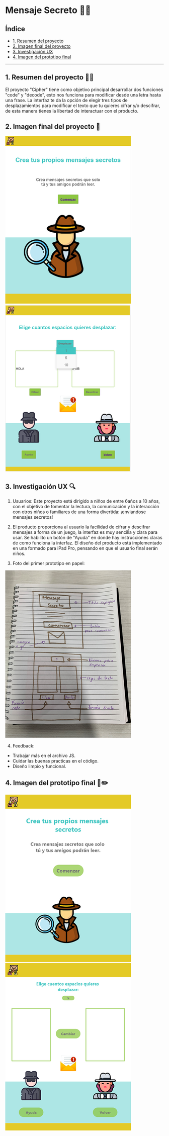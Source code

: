 # Mensaje Secreto 🕵️‍♂️

## Índice

* [1. Resumen del proyecto](#1-resumen-del-proyecto)
* [2. Imagen final del proyecto](#2-imagen-final-del-proyecto)
* [3. Investigación UX](#3-investigación-UX)
* [4. Imagen del prototipo final](#4-imagen-del-prototipo-final)


***

## 1. Resumen del proyecto 👩‍💻

El proyecto "Cipher" tiene como objetivo principal desarrollar dos funciones
"code" y "decode", esto nos funciona para modificar desde una letra hasta una frase.
La interfaz te da la opción de elegir tres tipos de desplazamientos para modificar el
texto que tu quieres cifrar y/o descifrar, de esta manera tienes la libertad de interactuar 
con el producto.

## 2. Imagen final del proyecto 📲

![](src/Images/Final1.png)
![](src/Images/Final2.png)



## 3. Investigación UX 🔍

  1. Usuarios:
  Este proyecto está dirigido a niños de entre 6años a 10 años, con el objetivo
  de fomentar la lectura, la comunicación y la interacción con otros niños o
  familiares de una forma divertida: ¡enviandose mensajes secretos!

  2. El producto proporciona al usuario la facilidad de cifrar y descifrar mensajes 
  a forma de un juego, la interfaz es muy sencilla y clara para usar. Se habilito un botón 
  de "Ayuda" en donde hay instrucciones claras de como funciona la interfaz.
  El diseño del producto está implementado en una formado para iPad Pro, pensando en que
  el usuario final serán niños.

  3. Foto del primer prototipo en papel:

  ![](src/Images/Boceto.png)

  4. Feedback:
  * Trabajar más en el archivo JS.
  * Cuidar las buenas practicas en el código.
  * Diseño limpio y funcional.

## 4. Imagen del prototipo final 🎨✏️

![](src/Images/Grupo%204.png)
![](src/Images/Grupo%205.png)
